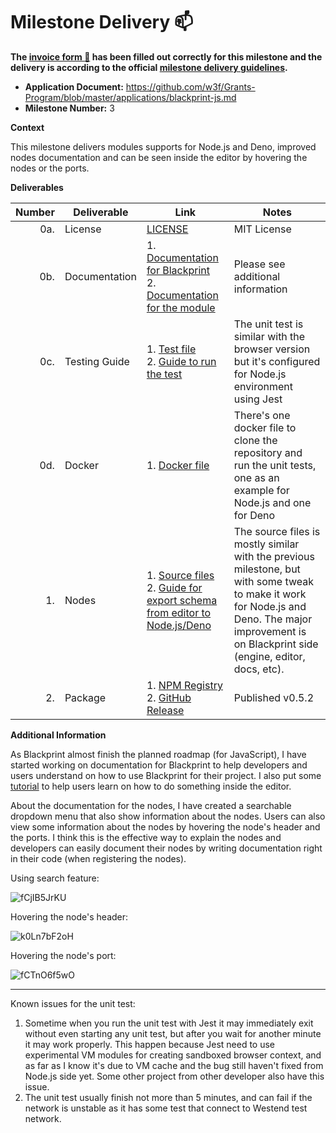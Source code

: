 # Milestone Delivery :mailbox:

**The [invoice form :pencil:](https://docs.google.com/forms/d/e/1FAIpQLSfmNYaoCgrxyhzgoKQ0ynQvnNRoTmgApz9NrMp-hd8mhIiO0A/viewform) has been filled out correctly for this milestone and the delivery is according to the official [milestone delivery guidelines](https://github.com/w3f/Grants-Program/blob/master/docs/milestone-deliverables-guidelines.md).**

* **Application Document:** https://github.com/w3f/Grants-Program/blob/master/applications/blackprint-js.md
* **Milestone Number:** 3

**Context**

This milestone delivers modules supports for Node.js and Deno, improved nodes documentation and can be seen inside the editor by hovering the nodes or the ports.

**Deliverables**

| Number | Deliverable | Link | Notes |
| -----: | ----------- | ------------- |------------- |
| 0a. | License | [LICENSE](https://github.com/Blackprint/nodes-polkadot.js/blob/1fececa0d17821fa11165f76cb86a5014129eea2/LICENSE) | MIT License |
| 0b. | Documentation | 1. [Documentation for Blackprint](https://blackprint.github.io/#page/sketch/1#;bpdocs:Home)<br>2. [Documentation for the module](https://github.com/Blackprint/nodes-polkadot.js/blob/1fececa0d17821fa11165f76cb86a5014129eea2/README.md) | Please see additional information |
| 0c. | Testing Guide | 1. [Test file](https://github.com/Blackprint/nodes-polkadot.js/blob/6b4acb307ae29b8cfab890ca5d2f767bde0c0866/tests/node.test.js)<br>2. [Guide to run the test](https://github.com/Blackprint/nodes-polkadot.js/blob/1fececa0d17821fa11165f76cb86a5014129eea2/README.md#running-test) | The unit test is similar with the browser version but it's configured for Node.js environment using Jest |
| 0d. | Docker | 1. [Docker file](https://github.com/Blackprint/nodes-polkadot.js/tree/1fececa0d17821fa11165f76cb86a5014129eea2/.github/docker) | There's one docker file to clone the repository and run the unit tests, one as an example for Node.js and one for Deno |
| 1. | Nodes | 1. [Source files](https://github.com/Blackprint/nodes-polkadot.js/tree/f2f8ace63d00adc34e59be0c140855e42512495b/src)<br>2. [Guide for export schema from editor to Node.js/Deno](https://github.com/Blackprint/nodes-polkadot.js/blob/1fececa0d17821fa11165f76cb86a5014129eea2/README.md#run-in-different-environment) | The source files is mostly similar with the previous milestone, but with some tweak to make it work for Node.js and Deno. The major improvement is on Blackprint side (engine, editor, docs, etc). |
| 2. | Package | 1. [NPM Registry](https://www.npmjs.com/package/@blackprint/nodes-polkadot.js)<br>2. [GitHub Release](https://github.com/Blackprint/nodes-polkadot.js/releases/tag/v0.5.2) | Published v0.5.2 |

**Additional Information**

As Blackprint almost finish the planned roadmap (for JavaScript), I have started working on documentation for Blackprint to help developers and users understand on how to use Blackprint for their project. I also put some [tutorial](https://blackprint.github.io/#;bpdocs:Editor/Tutorial) to help users learn on how to do something inside the editor.

About the documentation for the nodes, I have created a searchable dropdown menu that also show information about the nodes. Users can also view some information about the nodes by hovering the node's header and the ports. I think this is the effective way to explain the nodes and developers can easily document their nodes by writing documentation right in their code (when registering the nodes).

Using search feature:

![fCjIB5JrKU](https://user-images.githubusercontent.com/11073373/187021112-d37e9aee-8a73-4d02-b56a-0e8bb3e06217.jpg)

Hovering the node's header:

![k0Ln7bF2oH](https://user-images.githubusercontent.com/11073373/186894430-4c8862f6-f7a6-43ce-b599-033fbe9f079c.jpg)

Hovering the node's port:

![fCTnO6f5wO](https://user-images.githubusercontent.com/11073373/186894515-4a0d0225-8802-49b0-9d58-3ddc334cdfb5.jpg)

---

Known issues for the unit test:
1. Sometime when you run the unit test with Jest it may immediately exit without even starting any unit test, but after you wait for another minute it may work properly. This happen because Jest need to use experimental VM modules for creating sandboxed browser context, and as far as I know it's due to VM cache and the bug still haven't fixed from Node.js side yet. Some other project from other developer also have this issue.
2. The unit test usually finish not more than 5 minutes, and can fail if the network is unstable as it has some test that connect to Westend test network.